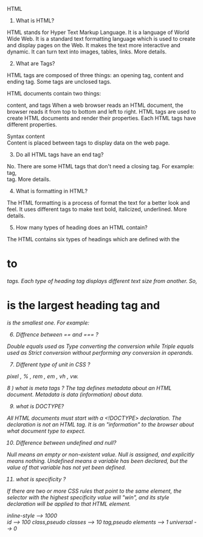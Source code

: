 HTML 

1) What is HTML?

HTML stands for Hyper Text Markup Language. It is a language of World Wide Web. It is a standard text formatting language which is used to create and display pages on the Web. It makes the text more interactive and dynamic. It can turn text into images, tables, links. More details.

2) What are Tags?

HTML tags are composed of three things: an opening tag, content and ending tag. Some tags are unclosed tags.

HTML documents contain two things:

content, and
tags
When a web browser reads an HTML document, the browser reads it from top to bottom and left to right. HTML tags are used to create HTML documents and render their properties. Each HTML tags have different properties.

Syntax
<tag> content </tag>  
Content is placed between tags to display data on the web page.


3) Do all HTML tags have an end tag?

No. There are some HTML tags that don't need a closing tag. For example: <image> tag, <br> tag. More details.

4) What is formatting in HTML?

The HTML formatting is a process of format the text for a better look and feel. It uses different tags to make text bold, italicized, underlined. More details.

5) How many types of heading does an HTML contain?

The HTML contains six types of headings which are defined with the <h1> to <h6> tags. Each type of heading tag displays different text size from another. So, <h1> is the largest heading tag and <h6> is the smallest one. For example:

6) Diffrence between == and === ?

Double equals used as Type converting the conversion while
Triple equals used as Strict conversion without performing any conversion in operands.

7) Different type of unit in CSS ?

pixel , % , rem , em , vh , vw.

8 ) what is meta tags ?
 The <meta> tag defines metadata about an HTML document. Metadata is data (information) about data.

9) what is DOCTYPE? 

All HTML documents must start with a <!DOCTYPE> declaration.
The declaration is not an HTML tag. It is an "information" to the browser about what document type to expect.

10) Difference between undefined and null?

Null means an empty or non-existent value. Null is assigned, and explicitly means nothing.
Undefined means a variable has been declared, but the value of that variable has not yet been defined. 

11) what is specificity ?

If there are two or more CSS rules that point to the same element, the selector with the highest specificity value will "win", and its style declaration will be applied to that HTML element.

inline-style            --> 1000    
id                      --> 100
class,pseudo classes    --> 10
tag,pseudo elements     --> 1
universal               --> 0
